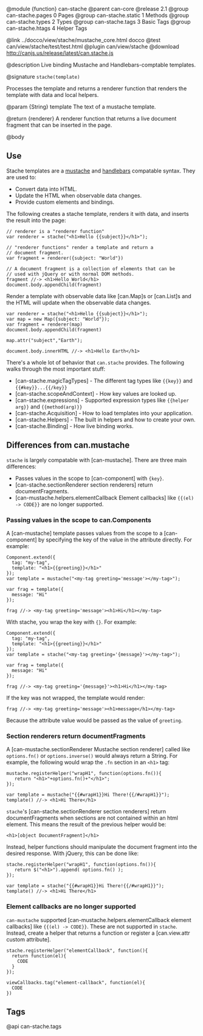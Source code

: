 @module {function} can-stache
@parent can-core
@release 2.1
@group can-stache.pages 0 Pages
@group can-stache.static 1 Methods
@group can-stache.types 2 Types
@group can-stache.tags 3 Basic Tags
@group can-stache.htags 4 Helper Tags

@link ../docco/view/stache/mustache_core.html docco
@test can/view/stache/test/test.html
@plugin can/view/stache
@download http://canjs.us/release/latest/can.stache.js


@description Live binding Mustache and Handlebars-comptable templates.

@signature `stache(template)`

Processes the template and returns a renderer function that renders the template
with data and local helpers.

@param {String} template The text of a mustache template.

@return {renderer} A renderer function that returns a live document fragment
that can be inserted in the page.

@body

## Use

Stache templates are a [mustache](https://mustache.github.io/mustache.5.html) and [handlebars](http://handlebarsjs.com/) compatable 
syntax.  They are used to:

- Convert data into HTML.
- Update the HTML when observable data changes.
- Provide custom elements and bindings.

The following 
creates a stache template, renders it with data, and inserts
the result into the page:

```
// renderer is a "renderer function"
var renderer = stache("<h1>Hello {{subject}}</h1>");

// "renderer functions" render a template and return a
// document fragment.
var fragment = renderer({subject: "World"})

// A document fragment is a collection of elements that can be 
// used with jQuery or with normal DOM methods.
fragment //-> <h1>Hello World</h1>
document.body.appendChild(fragment)
``` 

Render a template with observable data like [can.Map]s or [can.List]s and the HTML will update
when the observable data changes.

```
var renderer = stache("<h1>Hello {{subject}}</h1>");
var map = new Map({subject: "World"});
var fragment = renderer(map)
document.body.appendChild(fragment)

map.attr("subject","Earth");

document.body.innerHTML //-> <h1>Hello Earth</h1>
``` 

There's a whole lot of behavior that `can.stache` provides.  The following walks through
the most important stuff:

- [can-stache.magicTagTypes] - The different tag types like `{{key}}` and `{{#key}}...{{/key}}`
- [can-stache.scopeAndContext] - How key values are looked up.
- [can-stache.expressions] - Supported expression types like `{{helper arg}}` and `{{method(arg)}}`
- [can-stache.Acquisition] - How to load templates into your application.
- [can-stache.Helpers] - The built in helpers and how to create your own.
- [can-stache.Binding] - How live binding works.

## Differences from can.mustache
`stache` is largely compatable with [can-mustache].  There are three main differences:

 - Passes values in the scope to [can-component] with `{key}`.
 - [can-stache.sectionRenderer section renderers] return documentFragments.
 - [can-mustache.helpers.elementCallback Element callbacks] like `{{(el) -> CODE}}` are no longer supported.


### Passing values in the scope to can.Components
A [can-mustache] template passes values from the scope to a [can-component]
by specifying the key of the value in the attribute directly.  For example:

    Component.extend({
      tag: "my-tag",
      template: "<h1>{{greeting}}</h1>"
    });
    var template = mustache("<my-tag greeting='message'></my-tag>");

    var frag = template({
      message: "Hi"
    });

    frag //-> <my-tag greeting='message'><h1>Hi</h1></my-tag>

With stache, you wrap the key with `{}`. For example:

    Component.extend({
      tag: "my-tag",
      template: "<h1>{{greeting}}</h1>"
    });
    var template = stache("<my-tag greeting='{message}'></my-tag>");

    var frag = template({
      message: "Hi"
    });

    frag //-> <my-tag greeting='{message}'><h1>Hi</h1></my-tag>

If the key was not wrapped, the template would render:

    frag //-> <my-tag greeting='message'><h1>message</h1></my-tag>

Because the attribute value would be passed as the value of `greeting`.

### Section renderers return documentFragments

A [can-mustache.sectionRenderer Mustache section renderer] called
like `options.fn()` or `options.inverse()` would always return a String. For example,
the following would wrap the `.fn` section in an `<h1>` tag:

    mustache.registerHelper("wrapH1", function(options.fn()){
       return "<h1>"+options.fn()+"</h1>";
    });

    var template = mustache("{{#wrapH1}}Hi There!{{/#wrapH1}}");
    template() //-> <h1>Hi There</h1>

`stache`'s [can-stache.sectionRenderer section renderers] return documentFragments when sections
are not contained within an html element. This means the result of the previous helper would be:

    <h1>[object DocumentFragment]</h1>

Instead, helper functions should manipulate the document fragment into the desired response.  With
jQuery, this can be done like:

    stache.registerHelper("wrapH1", function(options.fn()){
       return $("<h1>").append( options.fn() );
    });

    var template = stache("{{#wrapH1}}Hi There!{{/#wrapH1}}");
    template() //-> <h1>Hi There</h1>


### Element callbacks are no longer supported

`can-mustache` supported [can-mustache.helpers.elementCallback element callbacks] like `{{(el) -> CODE}}`. These
are not supported in `stache`.  Instead, create a helper that returns a function or register
a [can.view.attr custom attribute].

    stache.registerHelper("elementCallback", function(){
      return function(el){
        CODE
      }
    });

    viewCallbacks.tag("element-callback", function(el){
      CODE
    })

## Tags

@api can-stache.tags
